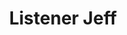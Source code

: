 ---
avatar: /images/people/jeff.jpg
avatar_small: /images/people/jeff_small.jpg
bio: null
homepage: null
instagram: null
linkedin: null
title: Listener Jeff
twitter: null
type: guest
username: jeff
youtube: null
---